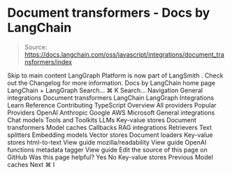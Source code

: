 # Document transformers - Docs by LangChain

> Source: https://docs.langchain.com/oss/javascript/integrations/document_transformers/index

Skip to main content
LangGraph Platform is now part of
LangSmith
. Check out the
Changelog
for more information.
Docs by LangChain
home page
LangChain + LangGraph
Search...
⌘
K
Search...
Navigation
General integrations
Document transformers
LangChain
LangGraph
Integrations
Learn
Reference
Contributing
TypeScript
Overview
All providers
Popular Providers
OpenAI
Anthropic
Google
AWS
Microsoft
General integrations
Chat models
Tools and Toolkits
LLMs
Key-value stores
Document transformers
Model caches
Callbacks
RAG integrations
Retrievers
Text splitters
Embedding models
Vector stores
Document loaders
Key-value stores
html-to-text
View guide
mozilla/readability
View guide
OpenAI functions metadata tagger
View guide
Edit the source of this page on GitHub
Was this page helpful?
Yes
No
Key-value stores
Previous
Model caches
Next
⌘
I
